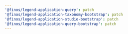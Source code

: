 ```yaml
---
'@finos/legend-application-query': patch
'@finos/legend-application-taxonomy-bootstrap': patch
'@finos/legend-application-studio-bootstrap': patch
'@finos/legend-application-query-bootstrap': patch
---
```


